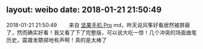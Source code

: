 layout: weibo
date: 2018-01-21 21:50:49
---
<meta name="referrer" content="no-referrer" />

2018-01-21 21:50:49  &nbsp;&nbsp;&nbsp;&nbsp;&nbsp;&nbsp; 来自 <a href="http://app.weibo.com/t/feed/Z4AgP" rel="nofollow">坚果手机 Pro</a>
md，昨天说风筝好看居然被屏蔽了，然而确实好看！我又看了下了完整版，可以说大吃一惊！几个冲突的场面曲笔历史，震聋发聩掷地有声啊！真的是太棒了 ​​​
